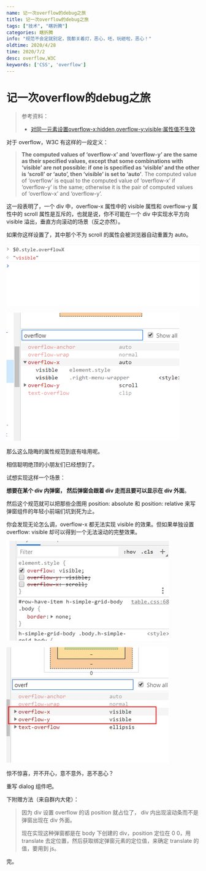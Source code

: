 ```yaml
---
name: 记一次overflow的debug之旅
title: 记一次overflow的debug之旅
tags: ["技术", "瞎折腾"]
categories: 瞎折腾
info: "规范不会定就别定，我都关着灯，恶心，呸，玩砸啦，恶心！"
oldtime: 2020/4/28
time: 2020/7/2
desc: overflow,W3C
keywords: ['CSS', 'overflow']
---
```


#  记一次overflow的debug之旅

> 参考资料：
>
> - [对同一元素设置overflow-x:hidden,overflow-y:visible;属性值不生效](https://blog.csdn.net/wuyou1336/article/details/78965920)

对于 overflow，W3C 有这样的一段定义：

> **The computed values of ‘overflow-x’ and ‘overflow-y’ are the same as their specified values, except that some combinations with ‘visible’ are not possible: if one is specified as ‘visible’ and the other is ‘scroll’ or ‘auto’, then ‘visible’ is set to ‘auto’**. The computed value of ‘overflow’ is equal to the computed value of ‘overflow-x’ if ‘overflow-y’ is the same; otherwise it is the pair of computed values of ‘overflow-x’ and ‘overflow-y’.

这一段表明了，一个 div 中，overflow-x 属性中的 visible 属性和 overflow-y 属性中的 scroll 属性是互斥的，也就是说，你不可能在一个 div 中实现水平方向 visible 溢出，垂直方向滚动的场景（反之亦然）。

如果你这样设置了，其中那个不为 scroll 的属性会被浏览器自动重置为 auto。

![overflow-debug-2.png](./images/overflow-debug-2.png)

![overflow-debug-1.png](./images/overflow-debug-1.png)

那么这么隐晦的属性规范到底有啥用呢。

相信聪明绝顶的小朋友们已经想到了。

试想实现这样一个场景：

**想要在某个 div 内弹窗， 然后弹窗会跟着 div 走而且要可以显示在 div 外面**。

然后这个规范就可以把那些企图用 position: absolute 和 position: relative 来写弹窗组件的年轻小前端们坑到死为止。

你会发现无论怎么调，overflow-x 都无法实现 visible 的效果。但如果单独设置 overflow: visible 却可以得到一个无法滚动的完整效果。

![overflow-debug-3.jpg](./images/overflow-debug-3.jpg)

![overflow-debug-4.jpg](./images/overflow-debug-4.jpg)

惊不惊喜，开不开心，意不意外，恶不恶心？

重写 dialog 组件吧。

下附赠方法（来自群内大佬）：

> 因为 div 设置 overflow 的话 position 就占位了， div 内出现滚动条而不是弹窗出现在 div 外面。
>
> 现在实现这种弹窗都是在 body 下创建的 div，position 定位在 0 0，用 translate 去定位置，然后获取绑定弹窗元素的定位值，来确定 translate 的值，要用到 js。

完。





